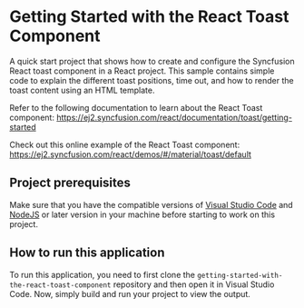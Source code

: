 # Getting Started with the React Toast Component

A quick start project that shows how to create and configure the Syncfusion React toast component in a React project. This sample contains simple code to explain the different toast positions, time out, and how to render the toast content using an HTML template.
 
Refer to the following documentation to learn about the React Toast component: 
https://ej2.syncfusion.com/react/documentation/toast/getting-started

Check out this online example of the React Toast component:
https://ej2.syncfusion.com/react/demos/#/material/toast/default

## Project prerequisites
Make sure that you have the compatible versions of [Visual Studio Code](https://code.visualstudio.com/download ) and [NodeJS](https://nodejs.org/en/download) or later version in your machine before starting to work on this project.

## How to run this application
To run this application, you need to first clone the `getting-started-with-the-react-toast-component` repository and then open it in Visual Studio Code. Now, simply build and run your project to view the output.